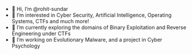 - 👋 Hi, I’m @rohit-sundar
- 👀 I’m interested in Cyber Security, Artificial Intelligence, Operating Systems, CTFs and much more!
- 🌱 I’m currently exploring the domains of Binary Exploitation and Reverse Engineering under CTFs
- 📑 I’m working on Evolutionary Malware, and a project in Cyber Psychology

<!---
rohit-sundar/rohit-sundar is a ✨ special ✨ repository because its `README.md` (this file) appears on your GitHub profile.
You can click the Preview link to take a look at your changes.
--->

